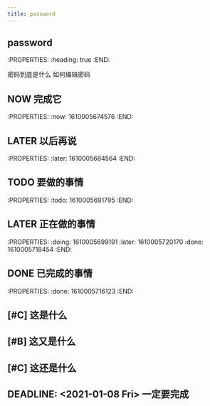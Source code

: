 ```yaml
---
title: password
---
```


## password
:PROPERTIES:
:heading: true
:END:

密码到底是什么
如何编辑密码
## NOW 完成它
:PROPERTIES:
:now: 1610005674576
:END:
## LATER 以后再说
:PROPERTIES:
:later: 1610005684564
:END:
## TODO 要做的事情
:PROPERTIES:
:todo: 1610005691795
:END:
## LATER 正在做的事情
:PROPERTIES:
:doing: 1610005699191
:later: 1610005720170
:done: 1610005718454
:END:
## DONE 已完成的事情
:PROPERTIES:
:done: 1610005716123
:END:
## [#C] 这是什么
## [#B] 这又是什么
## [#C] 这还是什么
## DEADLINE: <2021-01-08 Fri> 一定要完成
##
